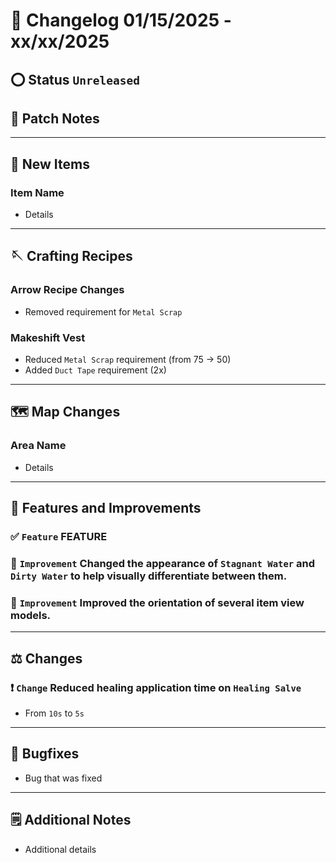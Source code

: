 # 📑 Changelog 01/15/2025 - xx/xx/2025

<!-- ## 🟢 Status `Released`  -->
## ⭕ Status `Unreleased`

## 💬 Patch Notes

________

## 🔫 New Items

### Item Name
- Details

________

## 🪡 Crafting Recipes

### Arrow Recipe Changes
- Removed requirement for `Metal Scrap`

### Makeshift Vest
- Reduced `Metal Scrap` requirement (from 75 -> 50)
- Added `Duct Tape` requirement (2x)

________

## 🗺️ Map Changes

### Area Name
- Details

________

## 📢 Features and Improvements

### ✅ `Feature` FEATURE

### 🔼 `Improvement` Changed the appearance of `Stagnant Water` and `Dirty Water` to help visually differentiate between them.

### 🔼 `Improvement` Improved the orientation of several item view models.

________

## ⚖️ Changes

### ❗ `Change` Reduced healing application time on `Healing Salve`
- From `10s` to `5s`
________

## 🐛 Bugfixes
- Bug that was fixed

________

## 🗒️ Additional Notes
- Additional details
